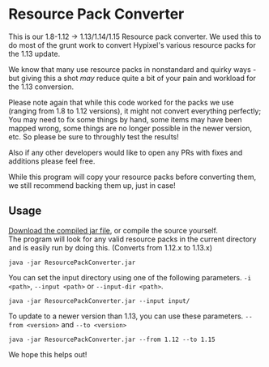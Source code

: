 # Resource Pack Converter

This is our 1.8-1.12 -> 1.13/1.14/1.15 Resource pack converter. We used this to do most of the grunt work to convert Hypixel's various resource packs for the 1.13 update.

We know that many use resource packs in nonstandard and quirky ways - but giving this a shot *may* reduce quite a bit of your pain and workload for the 1.13 conversion.

Please note again that while this code worked for the packs we use (ranging from 1.8 to 1.12 versions), it might not convert everything perfectly;  You may need to fix some things by hand, some items may have been mapped wrong, some things are no longer possible in the newer version, etc. So please be sure to throughly test the results!

Also if any other developers would like to open any PRs with fixes and additions please feel free.

While this program will copy your resource packs before converting them, we still recommend backing them up, just in case!

## Usage
[Download the compiled jar file](https://github.com/agentdid127/ResourcePackConverter/releases/latest), or compile the source yourself.  
The program will look for any valid resource packs in the current directory and is easily run by doing this.
(Converts from 1.12.x to 1.13.x)

    java -jar ResourcePackConverter.jar

You can set the input directory using one of the following parameters.
`-i <path>`, `--input <path>` or `--input-dir <path>`.

    java -jar ResourcePackConverter.jar --input input/
	
To update to a newer version than 1.13, you can use these parameters.
`--from <version>` and `--to <version>`

	java -jar ResourcePackConverter.jar --from 1.12 --to 1.15

We hope this helps out!
